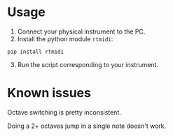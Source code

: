 # Usage
1. Connect your physical instrument to the PC.
2. Install the python module `rtmidi`:
```
pip install rtmidi
```
3. Run the script corresponding to your instrument.

# Known issues
Octave switching is pretty inconsistent.

Doing a 2+ octaves jump in a single note doesn't work.
